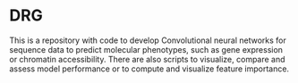 # DRG
This is a repository with code to develop Convolutional neural networks for sequence data to predict molecular phenotypes, such as gene expression or chromatin accessibility. 
There are also scripts to visualize, compare and assess model performance or to compute and visualize feature importance. 
